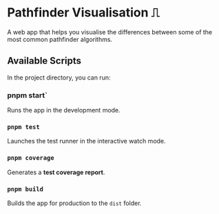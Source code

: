 # Pathfinder Visualisation ⎍

A web app that helps you visualise the differences between some of the most common pathfinder algorithms. 

## Available Scripts

In the project directory, you can run:

### pnpm start`

Runs the app in the development mode.<br />

### `pnpm test`

Launches the test runner in the interactive watch mode.<br />

### `pnpm coverage`

Generates a **test coverage report**.

### `pnpm build`

Builds the app for production to the `dist` folder.<br />
